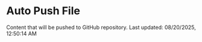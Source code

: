 # Auto Push File

Content that will be pushed to GitHub repository.
Last updated: 08/20/2025, 12:50:14 AM